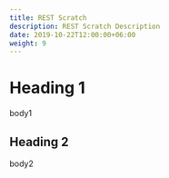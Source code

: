 ```yaml
---
title: REST Scratch
description: REST Scratch Description
date: 2019-10-22T12:00:00+06:00
weight: 9
---
```


# Heading 1

body1

## Heading 2

body2
